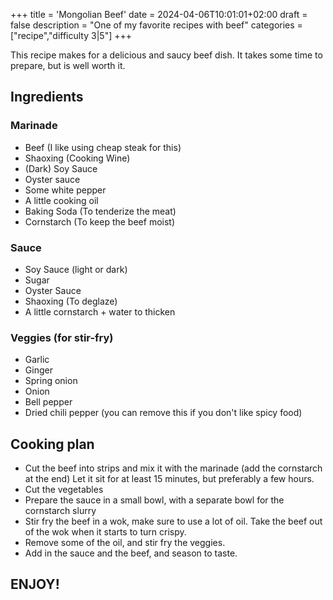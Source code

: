 +++
title = 'Mongolian Beef'
date = 2024-04-06T10:01:01+02:00
draft = false
description = "One of my favorite recipes with beef"
categories = ["recipe","difficulty 3|5"]
+++

This recipe makes for a delicious and saucy beef dish. It takes some time to prepare, but is well worth it. 

## Ingredients

### Marinade
* Beef (I like using cheap steak for this)
* Shaoxing (Cooking Wine)
* (Dark) Soy Sauce
* Oyster sauce
* Some white pepper
* A little cooking oil
* Baking Soda (To tenderize the meat)
* Cornstarch (To keep the beef moist)

### Sauce
* Soy Sauce (light or dark)
* Sugar 
* Oyster Sauce
* Shaoxing (To deglaze)
* A little cornstarch + water to thicken

### Veggies (for stir-fry)
* Garlic
* Ginger
* Spring onion
* Onion
* Bell pepper
* Dried chili pepper (you can remove this if you don't like spicy food)

## Cooking plan
* Cut the beef into strips and mix it with the marinade (add the cornstarch at the end) Let it sit for at least 15 minutes, but preferably a few hours. 
* Cut the vegetables
* Prepare the sauce in a small bowl, with a separate bowl for the cornstarch slurry
* Stir fry the beef in a wok, make sure to use a lot of oil. Take the beef out of the wok when it starts to turn crispy.
* Remove some of the oil, and stir fry the veggies. 
* Add in the sauce and the beef, and season to taste. 

## ENJOY!
